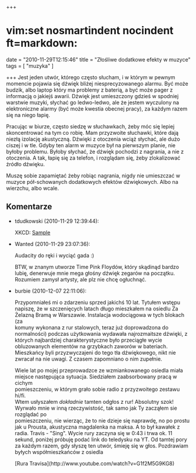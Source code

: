 +++
# vim:set nosmartindent nocindent ft=markdown:
date = "2010-11-29T12:15:46"
title = "Złośliwe dodatkowe efekty w muzyce"
tags = [ "muzyka" ]

+++
Jest jeden utwór, którego często słucham, i w którym w pewnym momencie pojawia
się dźwięk bliżej niesprecyzowanego alarmu. Być może budzik, albo laptop który
ma problemy z baterią, a być może pager z informacją o jakiejś awarii. Dźwięk
jest umieszczony gdzieś w spodniej warstwie muzyki, słychać go ledwo-ledwo,
ale że jestem wyczulony na elektroniczne alarmy (być może kwestia obecnej
pracy), za każdym razem się na niego łapię.

<!--more-->

Pracując w biurze, często siedzę w słuchawkach, żeby móc się lepiej
skoncentrować na tym co robię. Mam przyzwoite słuchawki, które dają niezłą
izolację akustyczną. Dźwięki z otoczenia wciąż słychać, ale dużo ciszej i w
tle. Gdyby ten alarm w muzyce był na pierwszym planie, nie byłoby problemu.
Byłoby słychać, że dźwięk pochodzi z nagrania, a nie z otoczenia. A tak, łapię
się za telefon, i rozglądam się, żeby zlokalizować źródło dźwięku.

Muszę sobie zapamiętać żeby robiąc nagrania, nigdy nie umieszczać w muzyce
pół-schowanych dodatkowych efektów dźwiękowych. Albo na wierzchu, albo wcale.

## Komentarze

* tdudkowski (2010-11-29 12:39:44): <p>XKCD: <a href="http://xkcd.com/780/"
  rel="nofollow">Sample</a></p>
* Wanted (2010-11-29 23:07:36): <p>Audacity do ręki i wyciąć gada :)</p>
  <p>BTW, w znanym utworze Time Pink Floydów, który skądinąd bardzo lubię,
  denerwuje mnie mega głośny dźwięk zegarów na początku. Rozumiem zamysł
  artysty, ale plz nie chcę ogłuchnąć.</p>
* burbie (2010-12-07 22:11:06): <p>Przypomniałeś mi o zdarzeniu sprzed jakichś
  10 lat. Tytułem wstępu napiszę, że w szczenięcych latach długo mieszkałem na
  osiedlu Za<br /> Żelazną Bramą w Warszawie. Instalacja wodociągowa w tych
  blokach (za<br /> komuny wykonana z rur stalowych, teraz już doprowadzona do
  normalności) podczas użytkowania wydawała najrozmaitsze dźwięki, z których
  najbardziej charakterystyczne było przeciągłe wycie obluzowanych elementów na
  grzybkach zaworów w bateriach. Mieszkańcy byli przyzwyczajeni do tego tła
  dźwiękowego, nikt nie zwracał na nie uwagi. Z czasem zapomniano o nim
  zupełnie.</p>  <p>Wiele lat po mojej przeprowadzce ze wzmiankowanego osiedla
  miała miejsce następująca sytuacja. Siedziałem zaabsorbowany pracą w cichym<br
  /> pomieszczeniu, w którym grało sobie radio z przyzwoitego zestawu hi/fi.<br
  /> Wtem usłyszałem <em>dokładnie</em> tamten odgłos z rur! Absolutny szok!
  Wyrwało mnie w inną rzeczywistość, tak samo jak Ty zacząłem sie rozglądać
  po<br /> pomieszczeniu, nie wierząc, że to nie dzieje się naprawdę, no po
  prostu jak u Prousta, akustyczna magdalenka na maksa. A to był kawałek z
  radia. Travis - "Sing". Wycie rury zaczyna się w 0:43 i trwa ok. 11<br />
  sekund, poniżej próbuję podać link do teledysku na YT. Od tamtej pory za
  każdym razem, gdy słyszę ten utwór, śmieję się w głos. Pozdrawiam byłych
  współmieszkańców z osiedla </p>
  <p>[Rura Travisa](http://www.youtube.com/watch?v=G1f2M5G9KG8)</p>
